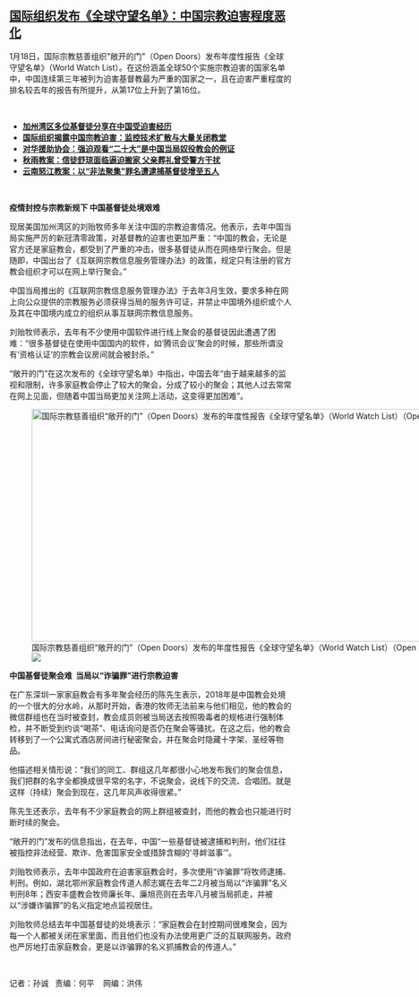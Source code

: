 <!--1674244140000-->
[国际组织发布《全球守望名单》：中国宗教迫害程度恶化](https://www.rfa.org/mandarin/yataibaodao/shehui/sc-01202023085127.html)
------

<p>1月18日，国际宗教慈善组织"敞开的门"（Open Doors）发布年度性报告《全球守望名单》（World Watch List）。在这份涵盖全球50个实施宗教迫害的国家名单中，中国连续第三年被列为迫害基督教最为严重的国家之一，且在迫害严重程度的排名较去年的报告有所提升，从第17位上升到了第16位。</p><p><span class="result-title"> </span></p><ul><li><a href="https://www.rfa.org/mandarin/yataibaodao/shehui/sc-11072022092033.html"><strong>加州湾区多位基督徒分享在中国受迫害经历</strong></a></li><li><a href="https://www.rfa.org/mandarin/yataibaodao/shehui/sc-01142021141532.html"><strong>国际组织揭露中国宗教迫害：监控技术扩散与大量关闭教堂</strong></a></li><li><span class="result-title"> <a class="state-published" href="https://www.rfa.org/mandarin/Xinwen/wul-10232022165111.html"><strong>对华援助协会：强迫观看“二十大”是中国当局奴役教会的例证</strong></a> </span> <span class="discreet"> <span> <span class="searchresultdate"> </span></span></span></li><li><span class="discreet"><span class="result-title"><a class="state-published" href="https://www.rfa.org/mandarin/Xinwen/wulb-10022022124251.html"><strong>秋雨教案：信徒舒琼面临逼迫搬家 父亲葬礼曾受警方干扰</strong></a> </span> <span> <span class="searchresultdate"> </span></span></span></li><li><span class="discreet"><span><span class="result-title"><a class="state-published" href="https://www.rfa.org/mandarin/Xinwen/9-09302022165554.html"><strong>云南怒江教案：以“非法聚集”罪名遭逮捕基督徒增至五人</strong></a></span></span></span></li></ul><p><span class="result-title"> </span></p><p><b>疫情封控与宗教新规下 中国基督徒处境艰难</b></p><p><span style="font-weight: 400;">现居美国加州湾区的刘贻牧师多年关注中国的宗教迫害情况。他表示，去年中国当局实施严厉的新冠清零政策，对基督教的迫害也更加严重：“中国的教会，无论是官方还是家庭教会，都受到了严重的冲击，很多基督徒从而在网络举行聚会。但是随即，中国出台了《互联网宗教信息服务管理办法》的政策，规定只有注册的官方教会组织才可以在网上举行聚会。”</span></p><p><span style="font-weight: 400;">中国当局推出的《互联网宗教信息服务管理办法》于去年3月生效，要求多种在网上向公众提供的宗教服务必须获得当局的服务许可证，并禁止中国境外组织或个人及其在中国境内成立的组织从事互联网宗教信息服务。</span></p><p><span style="font-weight: 400;">刘贻牧师表示，去年有不少使用中国软件进行线上聚会的基督徒因此遭遇了困难：“很多基督徒在使用中国国内的软件，如‘腾讯会议’聚会的时候，那些所谓没有‘资格认证’的宗教会议房间就会被封杀。”</span></p><p><span style="font-weight: 400;">“敞开的门”在这次发布的《全球守望名单》中指出，中国去年“由于越来越多的监视和限制，许多家庭教会停止了较大的聚会，分成了较小的聚会；其他人过去常常在网上见面，但随着中国当局更加关注网上活动，这变得更加困难”。</span></p><p><span class="discreet"><span><span class="result-title"><figure class="image-richtext image-inline captioned" style="width:960px;"><img alt="国际宗教慈善组织“敞开的门”（Open Doors）发布的年度性报告《全球守望名单》（World Watch List）（Open Doors官网截图）" height="415" src="https://www.rfa.org/mandarin/yataibaodao/shehui/sc-01202023085127.html/sc19.jpg/@@images/85a8d8c1-cf2b-4ae9-b72b-c6520983c4b2.jpeg" title="sc19.jpg" width="960"/><figcaption class="image-caption">国际宗教慈善组织“敞开的门”（Open Doors）发布的年度性报告《全球守望名单》（World Watch List）（Open Doors官网截图）</figcaption><small></small><div id="zoomattribute"><a data-caption="国际宗教慈善组织“敞开的门”（Open Doors）发布的年度性报告《全球守望名单》（World Watch List）（Open Doors官网截图）" data-fancybox="" href="https://www.rfa.org/mandarin/yataibaodao/shehui/sc-01202023085127.html/sc19.jpg" id="single_image" title="国际宗教慈善组织“敞开的门”（Open Doors）发布的年度性报告《全球守望名单》（World Watch List）（Open Doors官网截图）"><img src="/++plone++rfa-resources/img/icon-zoom.png"/></a></div></figure></span></span></span></p><p><b>中国基督徒聚会难  当局以“诈骗罪”进行宗教迫害 </b></p><p><span style="font-weight: 400;">在广东深圳一家家庭教会有多年聚会经历的陈先生表示，2018年是中国教会处境的一个很大的分水岭，从那时开始，香港的牧师无法前来与他们相见，他的教会的微信群组也在当时被查封，教会成员则被当局送去按照吸毒者的规格进行强制体检，并不断受到约谈“喝茶”、电话询问是否仍在聚会等骚扰。在这之后，他的教会转移到了一个公寓式酒店房间进行秘密聚会，并在聚会时隐藏十字架、圣经等物品。</span></p><p><span style="font-weight: 400;">他描述相关情形说：“我们的同工、群组这几年都很小心地发布我们的聚会信息，我们把群的名字全都换成很平常的名字，不说聚会，说线下的交流、合唱团。就是这样（持续）聚会到现在，这几年风声收得很紧。”</span></p><p><span style="font-weight: 400;">陈先生还表示，去年有不少家庭教会的网上群组被查封，而他的教会也只能进行时断时续的聚会。</span></p><p><span style="font-weight: 400;">“敞开的门”发布的信息指出，在去年，中国“一些基督徒被逮捕和判刑，他们往往被指控非法经营、欺诈、危害国家安全或措辞含糊的‘寻衅滋事’”。</span></p><p><span style="font-weight: 400;">刘贻牧师表示，去年中国政府在迫害家庭教会时，多次使用“诈骗罪”将牧师逮捕、判刑。例如，湖北鄂州家庭教会传道人郝志娓在去年二2月被当局以“诈骗罪”名义判刑8年；西安丰盛教会牧师廉长年、廉旭亮则在去年八月被当局抓走，并被以“涉嫌诈骗罪”的名义指定地点监视居住。</span></p><p><span style="font-weight: 400;">刘贻牧师总结去年中国基督徒的处境表示：“家庭教会在封控期间很难聚会，因为每一个人都被关闭在家里面，而且他们也没有办法使用更广泛的互联网服务。政府也严厉地打击家庭教会，更是以诈骗罪的名义抓捕教会的传道人。”</span></p><p><span class="discreet"><span><span class="result-title"> </span></span></span></p><p><span style="font-weight: 400;">记者：孙诚   责编：何平    网编：洪伟</span></p>
